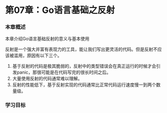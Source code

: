 # 第07章：Go语言基础之反射

### 本章概述

本章介绍Go语言基础反射的意义与基本使用

反射是一个强大并富有表现力的工具，能让我们写出更灵活的代码。但是反射不应该被滥用，原因有以下三个。

1. 基于反射的代码是极其脆弱的，反射中的类型错误会在真正运行的时候才会引发panic，那很可能是在代码写完的很长时间之后。
2. 大量使用反射的代码通常难以理解。
3. 反射的性能低下，基于反射实现的代码通常比正常代码运行速度慢一到两个数量级。

### 学习目标

